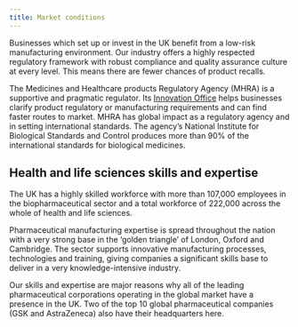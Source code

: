```yaml
---
title: Market conditions
---
```


Businesses which set up or invest in the UK benefit from a low-risk manufacturing environment. Our industry offers a highly respected regulatory framework with robust compliance and quality assurance culture at every level. This means there are fewer chances of product recalls.

The Medicines and Healthcare products Regulatory Agency (MHRA) is a supportive and pragmatic regulator. Its [Innovation Office](https://www.gov.uk/government/groups/mhra-innovation-office) helps businesses clarify product regulatory or manufacturing requirements and can find faster routes to market.
MHRA has global impact as a regulatory agency and in setting international standards. The agency’s National Institute for Biological Standards and Control produces more than 90% of the international standards for biological medicines.

## Health and life sciences skills and expertise
The UK has a highly skilled workforce with more than 107,000 employees in the biopharmaceutical sector and a total workforce of 222,000 across the whole of health and life sciences.

Pharmaceutical manufacturing expertise is spread throughout the nation with a very strong base in the ‘golden triangle’ of London, Oxford and Cambridge. The sector supports innovative manufacturing processes, technologies and training, giving companies a significant skills base to deliver in a very knowledge-intensive industry.
 
Our skills and expertise are major reasons why all of the leading pharmaceutical corporations operating in the global market have a presence in the UK. Two of the top 10 global pharmaceutical companies (GSK and AstraZeneca) also have their headquarters here.
